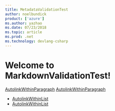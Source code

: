 ```yaml
---
title: MetadataValidationTest
author: noelbundick
product: ['azure']
ms.author: yazhao
ms.date: 07/23/2018
ms.topic: article
ms.prod: .net
ms.technology: devlang-csharp
---
```

# Welcome to MarkdownValidationTest!

[AutolinkWithinParagraph](http://docs.microsoft.com/en-us)
[AutolinkWithinParagraph](http://docs.microsoft.com/nolocale)

- [AutolinkWithinList](http://docs.microsoft.com/en-us)
- [AutolinkWithinList](http://docs.microsoft.com/nolocale)
